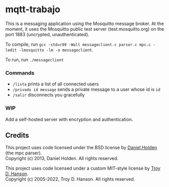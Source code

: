 # mqtt-trabajo

This is a messaging application using the Mosquitto message broker. At the moment, it uses the Mosquitto public test server (test.mosquitto.org) on the port 1883 (uncrypted, unauthenticated).

To compile, run `gcc -std=c99 -Wall messageclient.c parser.c mpc.c -ledit -lmosquitto -lm -o messageclient`.

To run, run `./messageclient`

### Commands

- `/lista` prints a list of all connected users
- `/privado id message` sends a private message to a user whose id is `id`
- `/salir` disconnects you gracefully

### WIP

Add a self-hosted server with encryption and authentication.

## Credits

This project uses code licensed under the BSD license by [Daniel Holden](https://github.com/orangeduck) (the mpc parser).  
Copyright (c) 2013, Daniel Holden. All rights reserved.

This project uses code licensed under a custom MIT-style license by [Troy D. Hanson](https://troydhanson.github.io/uthash/).  
Copyright (c) 2005-2022, Troy D. Hanson. All rights reserved.
